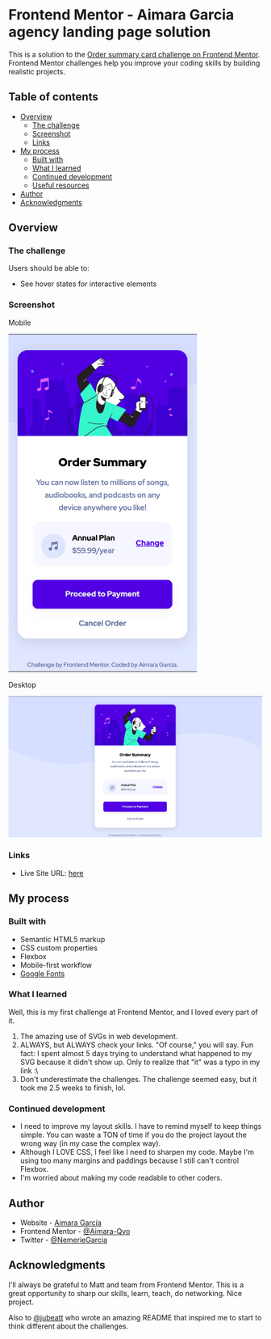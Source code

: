 # Frontend Mentor - Aimara Garcia agency landing page solution

This is a solution to the [Order summary card challenge on Frontend Mentor](https://www.frontendmentor.io/challenges/order-summary-component-QlPmajDUj). Frontend Mentor challenges help you improve your coding skills by building realistic projects. 

## Table of contents

- [Overview](#overview)
  - [The challenge](#the-challenge)
  - [Screenshot](#screenshot)
  - [Links](#links)
- [My process](#my-process)
  - [Built with](#built-with)
  - [What I learned](#what-i-learned)
  - [Continued development](#continued-development)
  - [Useful resources](#useful-resources)
- [Author](#author)
- [Acknowledgments](#acknowledgments)

## Overview

### The challenge

Users should be able to:

- See hover states for interactive elements

### Screenshot

Mobile

![](https://github.com/aimaraqvo/order-summary-component/blob/main/design/mobile-design.jpg?raw=true)

Desktop

![](https://github.com/aimaraqvo/order-summary-component/blob/main/design/desktop-design.jpg?raw=true)

### Links
- Live Site URL: [here](https://aimaraqvo.github.io/order-summary-component/)

## My process

### Built with

- Semantic HTML5 markup
- CSS custom properties
- Flexbox
- Mobile-first workflow
- [Google Fonts](https://googlefonts.com)


### What I learned

Well, this is my first challenge at Frontend Mentor, and I loved every part of it. 

1. The amazing use of SVGs in web development. 
2. ALWAYS, but ALWAYS check your links. "Of course," you will say. Fun fact: I spent almost 5 days trying to understand what happened to my SVG because it didn't show up. Only to realize that "it" was a typo in my link :\ 
3. Don't underestimate the challenges. The challenge seemed easy, but it took me 2.5 weeks to finish, lol.

### Continued development

- I need to improve my layout skills. I have to remind myself to keep things simple. You can waste a TON of time if you do the project layout the wrong way (in my case the complex way). 
- Although I LOVE CSS, I feel like I need to sharpen my code. Maybe I'm using too many margins and paddings because I still can't control Flexbox. 
- I'm worried about making my code readable to other coders.

## Author

- Website - [Aimara García](https://aimaraqvo.github.io/Aimara-Portfolio/)
- Frontend Mentor - [@Aimara-Qvo](https://www.frontendmentor.io/profile/Aimara-Qvo)
- Twitter - [@NemerieGarcia](https://twitter.com/NemerieGarcia)

## Acknowledgments

I'll always be grateful to Matt and team from Frontend Mentor. This is a great opportunity to sharp our skills, learn, teach, do networking. Nice project.

Also to [@jubeatt](https://www.frontendmentor.io/profile/jubeatt) who wrote an amazing README that inspired me to start to think different about the challenges. 